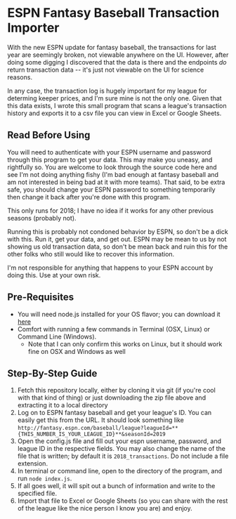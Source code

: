 # ESPN Fantasy Baseball Transaction Importer

With the new ESPN update for fantasy baseball, the transactions for last year are seemingly broken, not viewable anywhere on the UI. However, after doing some digging I discovered that the data is there and the endpoints _do_ return transaction data -- it's just not viewable on the UI for science reasons.

In any case, the transaction log is hugely important for my league for determing keeper prices, and I'm sure mine is not the only one. Given that this data exists, I wrote this small program that scans a league's transaction history and exports it to a csv file you can view in Excel or Google Sheets.

## Read Before Using
You will need to authenticate with your ESPN username and password through this program to get your data. This may make you uneasy, and rightfully so. You are welcome to look through the source code here and see I'm not doing anything fishy (I'm bad enough at fantasy baseball and am not interested in being bad at it with more teams). That said, to be extra safe, you should change your ESPN password to something temporarily then change it back after you're done with this program.

This only runs for 2018; I have no idea if it works for any other previous seasons (probably not).

Running this is probably not condoned behavior by ESPN, so don't be a dick with this. Run it, get your data, and get out. ESPN may be mean to us by not showing us old transaction data, so don't be mean back and ruin this for the other folks who still would like to recover this information.

I'm not responsible for anything that happens to your ESPN account by doing this. Use at your own risk.

## Pre-Requisites

- You will need node.js installed for your OS flavor; you can download it [here](https://nodejs.org/)
- Comfort with running a few commands in Terminal (OSX, Linux) or Command Line (Windows). 
  - Note that I can only confirm this works on Linux, but it should work fine on OSX and Windows as well

## Step-By-Step Guide

1. Fetch this repository locally, either by cloning it via git (if you're cool with that kind of thing) or just downloading the zip file above and extracting it to a local directory
2. Log on to ESPN fantasy baseball and get your league's ID. You can easily get this from the URL. It should look something like `http://fantasy.espn.com/baseball/league?leagueId=**{THIS_NUMBER_IS_YOUR_LEAGUE_ID}**&seasonId=2019`
3. Open the config.js file and fill out your espn username, password, and league ID in the respective fields. You may also change the name of the file that is written; by default it is `2018_transactions`. Do not include a file extension.
4. In terminal or command line, open to the directory of the program, and run `node index.js`. 
5. If all goes well, it will spit out a bunch of information and write to the specified file. 
6. Import that file to Excel or Google Sheets (so you can share with the rest of the league like the nice person I know you are) and enjoy.

